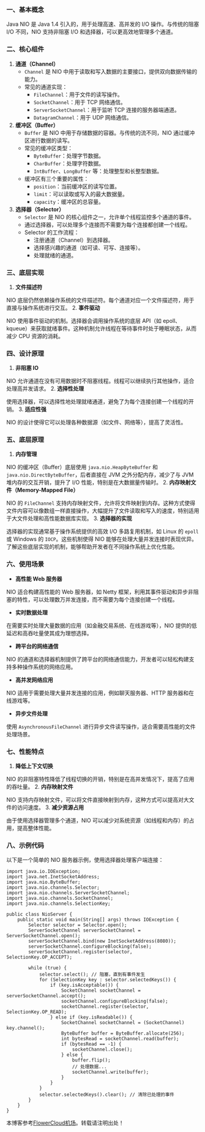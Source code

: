 
### 一、基本概念


Java NIO 是 Java 1\.4 引入的，用于处理高速、高并发的 I/O 操作。与传统的阻塞 I/O 不同，NIO 支持非阻塞 I/O 和选择器，可以更高效地管理多个通道。


### 二、核心组件


1. **通道（Channel）**
	* `Channel` 是 NIO 中用于读取和写入数据的主要接口，提供双向数据传输的能力。
	* 常见的通道实现：
		+ `FileChannel`：用于文件的读写操作。
		+ `SocketChannel`：用于 TCP 网络通信。
		+ `ServerSocketChannel`：用于监听 TCP 连接的服务器端通道。
		+ `DatagramChannel`：用于 UDP 网络通信。
2. **缓冲区（Buffer）**
	* `Buffer` 是 NIO 中用于存储数据的容器。与传统的流不同，NIO 通过缓冲区进行数据的读写。
	* 常见的缓冲区类型：
		+ `ByteBuffer`：处理字节数据。
		+ `CharBuffer`：处理字符数据。
		+ `IntBuffer`、`LongBuffer` 等：处理整型和长整型数据。
	* 缓冲区有三个重要的属性：
		+ `position`：当前缓冲区的读写位置。
		+ `limit`：可以读取或写入的最大数据量。
		+ `capacity`：缓冲区的总容量。
3. **选择器（Selector）**
	* `Selector` 是 NIO 的核心组件之一，允许单个线程监控多个通道的事件。
	* 通过选择器，可以处理多个连接而不需要为每个连接都创建一个线程。
	* Selector 的工作流程：
		+ 注册通道（Channel）到选择器。
		+ 选择感兴趣的通道（如可读、可写、连接等）。
		+ 处理就绪的通道。


### 三、底层实现


1. **文件描述符**


NIO 底层仍然依赖操作系统的文件描述符。每个通道对应一个文件描述符，用于直接与操作系统进行交互。
2. **事件驱动**


NIO 使用事件驱动的机制。选择器会调用操作系统的底层 API（如 epoll、kqueue）来获取就绪事件。这种机制允许线程在等待事件时处于睡眠状态，从而减少 CPU 资源的消耗。


### 四、设计原理


1. **非阻塞 IO**


NIO 允许通道在没有可用数据时不阻塞线程。线程可以继续执行其他操作，适合处理高并发请求。
2. **选择性处理**


使用选择器，可以选择性地处理就绪通道，避免了为每个连接创建一个线程的开销。
3. **适应性强**


NIO 的设计使得它可以处理各种数据源（如文件、网络等），提高了灵活性。


### 五、底层原理


1. **内存管理**


NIO 的缓冲区（Buffer）底层使用 `java.nio.HeapByteBuffer` 和 `java.nio.DirectByteBuffer`，后者直接在 JVM 之外分配内存，减少了与 JVM 堆内存的交互开销，提升了 I/O 性能，特别是在大数据量传输时。
2. **内存映射文件（Memory\-Mapped File）**


NIO 的 `FileChannel` 支持内存映射文件，允许将文件映射到内存。这种方式使得文件内容可以像数组一样直接操作，大幅提升了文件读取和写入的速度，特别适用于大文件处理和高性能数据库实现。
3. **选择器的实现**


选择器的实现通常基于操作系统提供的高效 I/O 多路复用机制，如 Linux 的 `epoll` 或 Windows 的 `IOCP`。这些机制使得 NIO 能够在处理大量并发连接时表现优异。了解这些底层实现的机制，能够帮助开发者在不同操作系统上优化性能。


### 六、使用场景


* **高性能 Web 服务器**


NIO 适合构建高性能的 Web 服务器，如 Netty 框架，利用其事件驱动和异步非阻塞的特性，可以处理数万并发连接，而不需要为每个连接创建一个线程。
* **实时数据处理**


在需要实时处理大量数据的应用（如金融交易系统、在线游戏等），NIO 提供的低延迟和高吞吐量使其成为理想选择。
* **跨平台的网络通信**


NIO 的通道和选择器机制提供了跨平台的网络通信能力，开发者可以轻松构建支持多种操作系统的网络应用。
* **高并发网络应用**


NIO 适用于需要处理大量并发连接的应用，例如聊天服务器、HTTP 服务器和在线游戏等。
* **异步文件处理**


使用 `AsynchronousFileChannel` 进行异步文件读写操作，适合需要高性能的文件处理场景。


### 七、性能特点


1. **降低上下文切换**


NIO 的非阻塞特性降低了线程切换的开销，特别是在高并发情况下，提高了应用的吞吐量。
2. **内存映射文件**


NIO 支持内存映射文件，可以将文件直接映射到内存，这种方式可以提高对大文件的访问速度。
3. **减少资源占用**


由于使用选择器管理多个通道，NIO 可以减少对系统资源（如线程和内存）的占用，提高整体性能。


### 八、示例代码


以下是一个简单的 NIO 服务器示例，使用选择器处理客户端连接：



```
import java.io.IOException;
import java.net.InetSocketAddress;
import java.nio.ByteBuffer;
import java.nio.channels.Selector;
import java.nio.channels.ServerSocketChannel;
import java.nio.channels.SocketChannel;
import java.nio.channels.SelectionKey;

public class NioServer {
    public static void main(String[] args) throws IOException {
        Selector selector = Selector.open();
        ServerSocketChannel serverSocketChannel = ServerSocketChannel.open();
        serverSocketChannel.bind(new InetSocketAddress(8080));
        serverSocketChannel.configureBlocking(false);
        serverSocketChannel.register(selector, SelectionKey.OP_ACCEPT);

        while (true) {
            selector.select(); // 阻塞，直到有事件发生
            for (SelectionKey key : selector.selectedKeys()) {
                if (key.isAcceptable()) {
                    SocketChannel socketChannel = serverSocketChannel.accept();
                    socketChannel.configureBlocking(false);
                    socketChannel.register(selector, SelectionKey.OP_READ);
                } else if (key.isReadable()) {
                    SocketChannel socketChannel = (SocketChannel) key.channel();
                    ByteBuffer buffer = ByteBuffer.allocate(256);
                    int bytesRead = socketChannel.read(buffer);
                    if (bytesRead == -1) {
                        socketChannel.close();
                    } else {
                        buffer.flip();
                        // 处理数据...
                        socketChannel.write(buffer);
                    }
                }
            }
            selector.selectedKeys().clear(); // 清除已处理的事件
        }
    }
}

```

 本博客参考[FlowerCloud机场](https://hushicha.org)。转载请注明出处！
